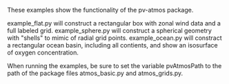 These examples show the functionality of the pv-atmos package.

example_flat.py will construct a rectangular box with zonal wind data and a full labeled grid.
example_sphere.py will construct a spherical geometry with "shells" to mimic of radial grid points.
example_ocean.py will constract a rectangular ocean basin, including all contients, and show an isosurface of oxygen concentration.

When running the examples, be sure to set the variable pvAtmosPath to the path of the package files atmos_basic.py and atmos_grids.py.
